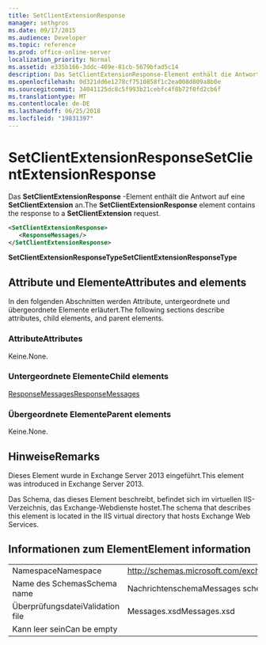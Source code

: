 ```yaml
---
title: SetClientExtensionResponse
manager: sethgros
ms.date: 09/17/2015
ms.audience: Developer
ms.topic: reference
ms.prod: office-online-server
localization_priority: Normal
ms.assetid: e335b166-3ddc-469e-81cb-5679bfad5c14
description: Das SetClientExtensionResponse-Element enthält die Antwort auf eine SetClientExtension an.
ms.openlocfilehash: 0d321dd6e1278cf7510858f1c2ea008d809a8b0e
ms.sourcegitcommit: 34041125dc8c5f993b21cebfc4f8b72f0fd2cb6f
ms.translationtype: MT
ms.contentlocale: de-DE
ms.lasthandoff: 06/25/2018
ms.locfileid: "19831397"
---
```

# <a name="setclientextensionresponse"></a><span data-ttu-id="9c112-103">SetClientExtensionResponse</span><span class="sxs-lookup"><span data-stu-id="9c112-103">SetClientExtensionResponse</span></span>

<span data-ttu-id="9c112-104">Das **SetClientExtensionResponse** -Element enthält die Antwort auf eine **SetClientExtension** an.</span><span class="sxs-lookup"><span data-stu-id="9c112-104">The **SetClientExtensionResponse** element contains the response to a **SetClientExtension** request.</span></span> 
  
```XML
<SetClientExtensionResponse>
   <ResponseMessages/>
</SetClientExtensionResponse>
```

 <span data-ttu-id="9c112-105">**SetClientExtensionResponseType**</span><span class="sxs-lookup"><span data-stu-id="9c112-105">**SetClientExtensionResponseType**</span></span>
## <a name="attributes-and-elements"></a><span data-ttu-id="9c112-106">Attribute und Elemente</span><span class="sxs-lookup"><span data-stu-id="9c112-106">Attributes and elements</span></span>

<span data-ttu-id="9c112-107">In den folgenden Abschnitten werden Attribute, untergeordnete und übergeordnete Elemente erläutert.</span><span class="sxs-lookup"><span data-stu-id="9c112-107">The following sections describe attributes, child elements, and parent elements.</span></span>
  
### <a name="attributes"></a><span data-ttu-id="9c112-108">Attribute</span><span class="sxs-lookup"><span data-stu-id="9c112-108">Attributes</span></span>

<span data-ttu-id="9c112-109">Keine.</span><span class="sxs-lookup"><span data-stu-id="9c112-109">None.</span></span>
  
### <a name="child-elements"></a><span data-ttu-id="9c112-110">Untergeordnete Elemente</span><span class="sxs-lookup"><span data-stu-id="9c112-110">Child elements</span></span>

[<span data-ttu-id="9c112-111">ResponseMessages</span><span class="sxs-lookup"><span data-stu-id="9c112-111">ResponseMessages</span></span>](responsemessages.md)
  
### <a name="parent-elements"></a><span data-ttu-id="9c112-112">Übergeordnete Elemente</span><span class="sxs-lookup"><span data-stu-id="9c112-112">Parent elements</span></span>

<span data-ttu-id="9c112-113">Keine.</span><span class="sxs-lookup"><span data-stu-id="9c112-113">None.</span></span>
  
## <a name="remarks"></a><span data-ttu-id="9c112-114">Hinweise</span><span class="sxs-lookup"><span data-stu-id="9c112-114">Remarks</span></span>

<span data-ttu-id="9c112-115">Dieses Element wurde in Exchange Server 2013 eingeführt.</span><span class="sxs-lookup"><span data-stu-id="9c112-115">This element was introduced in Exchange Server 2013.</span></span>
  
<span data-ttu-id="9c112-116">Das Schema, das dieses Element beschreibt, befindet sich im virtuellen IIS-Verzeichnis, das Exchange-Webdienste hostet.</span><span class="sxs-lookup"><span data-stu-id="9c112-116">The schema that describes this element is located in the IIS virtual directory that hosts Exchange Web Services.</span></span>
  
## <a name="element-information"></a><span data-ttu-id="9c112-117">Informationen zum Element</span><span class="sxs-lookup"><span data-stu-id="9c112-117">Element information</span></span>

|||
|:-----|:-----|
|<span data-ttu-id="9c112-118">Namespace</span><span class="sxs-lookup"><span data-stu-id="9c112-118">Namespace</span></span>  <br/> |http://schemas.microsoft.com/exchange/services/2006/messages  <br/> |
|<span data-ttu-id="9c112-119">Name des Schemas</span><span class="sxs-lookup"><span data-stu-id="9c112-119">Schema name</span></span>  <br/> |<span data-ttu-id="9c112-120">Nachrichtenschema</span><span class="sxs-lookup"><span data-stu-id="9c112-120">Messages schema</span></span>  <br/> |
|<span data-ttu-id="9c112-121">Überprüfungsdatei</span><span class="sxs-lookup"><span data-stu-id="9c112-121">Validation file</span></span>  <br/> |<span data-ttu-id="9c112-122">Messages.xsd</span><span class="sxs-lookup"><span data-stu-id="9c112-122">Messages.xsd</span></span>  <br/> |
|<span data-ttu-id="9c112-123">Kann leer sein</span><span class="sxs-lookup"><span data-stu-id="9c112-123">Can be empty</span></span>  <br/> ||
   


